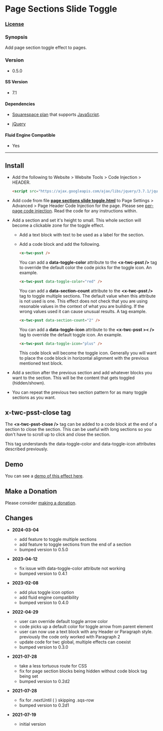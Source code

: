 # Page Sections Slide Toggle

### [License][1]

### Synopsis

Add page section toggle effect to pages.

### Version

  * 0.5.0

#### SS Version

  * 7.1

#### Dependencies

  * [Squarespace plan][2] that supports [JavaScript][3].
  
  * [jQuery][4]

#### Fluid Engine Compatible

  * Yes

---

## Install

* Add the following to Website > Website Tools > Code Injection > HEADER.
  
  ```html
  <script src="https://ajax.googleapis.com/ajax/libs/jquery/3.7.1/jquery.min.js"></script>
  ```
  
* Add code from file **[page sections slide toggle.html][5]** to Page Settings >
  Advanced > Page Header Code Injection for the page. Please see [per-page code
  injection][6]. Read the code for any instructions within.
  
* Add a section and set it's height to small. This whole section will become a
  clickable zone for the toggle effect.
  
  * Add a text block with text to be used as a label for the section.
  
  * Add a code block and add the following.
  
    ```html
    <x-twc-psst />
    ```
    
    You can add a **data-toggle-color** attribute to the **&lt;x-twc-psst
    /&gt;** tag to override the default color the code picks for the toggle
    icon. An example.
    
    ```html
    <x-twc-psst data-toggle-color="red" />
    ```
    
    You can add a **data-section-count** attribute to the **&lt;x-twc-psst
    /&gt;** tag to toggle multiple sections. The default value when this
    attribute is not used is one. This effect does not check that you are using
    resonable values in the context of what you are building. If the wrong
    values used it can cause unusual results. A tag example.
    
    ```html
    <x-twc-psst data-section-count="2" />
    ```
    
    You can add a **data-toggle-icon** attribute to the **&lt;x-twc-psst
    &gt;&lt; /&gt;** tag to override the default toggle icon. An
    example.
    
    ```html
    <x-twc-psst data-toggle-icon="plus" />
    ```
    
    This code block will become the toggle icon. Generally you will want to
    place the code block in horizontal alignment with the previous mentioned
    text block.
    
* Add a section after the previous section and add whatever blocks you want to
  the section. This will be the content that gets toggled (hidden/shown).
  
* You can repeat the previous two section pattern for as many toggle sections as
  you want.

## x-twc-psst-close tag

The **&lt;x-twc-psst-close /&gt;** tag can be added to a code block at the end
of a section to close the section. This can be useful with long sections so you
don't have to scroll up to click and close the section.

This tag understands the data-toggle-color and data-toggle-icon attributes
described previously.

## Demo

You can see a [demo of this effect here][7].

## Make a Donation

Please consider [making a donation][8].

## Changes

* **2024-03-04**

  * add feature to toggle multiple sections
  * add feature to toggle sections from the end of a section
  * bumped version to 0.5.0
  
* **2023-04-12**

  * fix issue with data-toggle-color attribute not working
  * bumped version to 0.4.1
  
* **2023-02-08**

  * add plus toggle icon option
  * add fluid engine compatibility
  * bumped version to 0.4.0
  
* **2022-04-29**

  * user can override default toggle arrow color
  * code picks up a default color for toggle arrow from parent element
  * user can now use a text block with any Header or Paragraph style. previously
    the code only worked with Paragraph 2
  * update code for twc global, multiple effects can coexist
  * bumped version to 0.3.0
  
* **2021-07-28**

  * take a less tortuous route for CSS
  * fix for page section blocks being hidden without code block tag being set
  * bumped version to 0.2d2
  
* **2021-07-28**

  * fix for .nextUntil ( ) skipping .sqs-row
  * bumped version to 0.2d1
  
* **2021-07-19**

  * initial version

[1]: https://github.com/tomsWebConsulting/twcsl/blob/main/LICENSE.txt#L1
[2]: https://www.squarespace.com/pricing
[3]: https://en.wikipedia.org/wiki/JavaScript
[4]: https://jquery.com/
[5]: page%20sections%20slide%20toggle.html#L1
[6]: https://support.squarespace.com/hc/en-us/articles/205815908-Using-code-injection#toc-per-page-code-injection
[7]: https://toms-web-consulting-demos.squarespace.com/page-sections-slide-toggle?password=twcdemos
[8]: https://github.com/tomsWebConsulting/twcsl#make-a-donation
